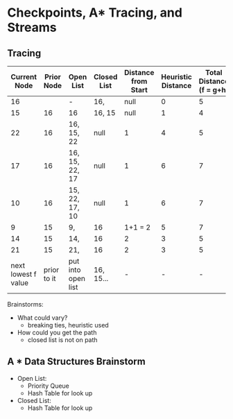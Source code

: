 # Checkpoints, A* Tracing, and Streams

## Tracing
| Current Node | Prior Node | Open List | Closed List | Distance from Start | Heuristic Distance | Total Distance (f = g+h)
| --- | --- | --- | --- | --- | --- | --- 
| 16 | | - | 16, | null | 0 | 5 | 5 |
| 15 | 16 | 16 | 16, 15 | null | 1 | 4 | 5 |
| 22 | 16 | 16, 15, 22 | null | 1 | 4 | 5 |
| 17 | 16 | 16, 15, 22, 17 | null | 1 | 6 | 7 |
| 10 | 16 | 15, 22, 17, 10 | null | 1 | 6 | 7 |
| 9 | 15 | 9, | 16 | 1+1 = 2 | 5 | 7 |
| 14 | 15 | 14, | 16 | 2 | 3 | 5 |
| 21 | 15 | 21, | 16 | 2 | 3 | 5 |
| next lowest f value | prior to it | put into open list | 16, 15... | - | - | - |

Brainstorms:
- What could vary?
    - breaking ties, heuristic used
- How could you get the path
    - closed list is not on path

## A * Data Structures Brainstorm
- Open List:
    - Priority Queue
    - Hash Table for look up
- Closed List:
    - Hash Table for look up